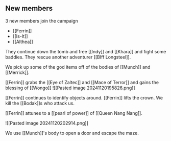 ## New members

3 new members join the campaign
- [[Ferrin]]
- [[Is-It]]
- [[Althea]]


They continue down the tomb and free [[Indy]] and [[Khara]] and fight some baddies. They rescue another adventurer [[BIff Longsteel]].

We pick up some of the god items off of the bodies of [[Munch]] and [[Merrick]].

[[Ferrin]] grabs the [[Eye of Zaltec]] and [[Mace of Terror]] and gains the blessing of [[Wongo]]
![[Pasted image 20241120195826.png]]

[[Ferrin]] continues to identify objects around. [[Ferrin]] lifts the crown.  We kill the [[Bodak]]s who attack us.

[[Ferrin]] attunes to a [[pearl of power]] of [[Queen Nang Nang]].

![[Pasted image 20241120202914.png]]

We use [[Munch]]'s body to open a door and escape the maze. 